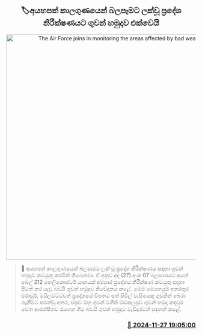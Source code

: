 <p align='center'><b><h2 align='center' title='The Air Force joins in monitoring the areas affected by bad weather'>🏷අයහපත් කාලගුණයෙන් බලපෑමට ලක්වූ ප්‍රදේශ නිරීක්ෂණයට ගුවන් හමුදාව එක්වෙයි</h2></b></p>
<p align='center'><img src='https://helakuru.sgp1.cdn.digitaloceanspaces.com/esana/images/lib/flood-air-fose.jpg' width='600' alt='The Air Force joins in monitoring the areas affected by bad weather'></p>

>📝 අයහපත් කාලගුණයෙන් බලපෑමට ලක් වූ ප්‍රදේශ නිරීක්ෂණය සඳහා ගුවන් හමුදාව කටයුතු කරමින් තිබෙනවා.
ඒ අනුව අද (27) අංක 07 බලඝණයට අයත් බෙල් 212 හෙලිකොප්ටර් යානයක් අම්පාර ප්‍රදේශය නිරීක්ෂණ කටයුතු සදහා පිටත් කර යැවූ බවයි ගුවන් හමුදාව නිවේදනය කළේ.
මෙම මෙහෙයුම් අතරතුර එරාවූර්, මයිලවට්ටවන් ප්‍රදේශයේ විපතට පත් සිවිල් වැසියෙකු ගුවනින් බේරා ගැනීමට සමත්වූ අතර, පසුව ඔහු ගුවන් මගින් මඩකලපුව ගුවන් හමුදා කඳවුර වෙත ආරක්ෂිතව රැගෙන ගිය බවයි ගුවන් හමුදාව වැඩිදුරටත් සඳහන් කළේ. 


<h3 align='right'><a href='https://www.helakuru.lk/esana/p/105518/'>📅 2024-11-27 19:05:00</a></h3>
